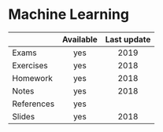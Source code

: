 # Machine Learning

|          |Available|Last update|
|----------|:-------:|:---------:|
|Exams     |yes      |2019       |
|Exercises |yes      |2018       |
|Homework  |yes      |2018       |
|Notes     |yes      |2018       |
|References|yes      |           |
|Slides    |yes      |2018       |
